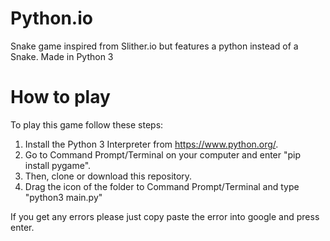 # Python.io
Snake game inspired from Slither.io but features a python instead of a Snake. Made in Python 3

# How to play
To play this game follow these steps:
  1. Install the Python 3 Interpreter from https://www.python.org/.
  2. Go to Command Prompt/Terminal on your computer and enter "pip install pygame".
  3. Then, clone or download this repository.
  4. Drag the icon of the folder to Command Prompt/Terminal and type "python3 main.py"

If you get any errors please just copy paste the error into google and press enter.
